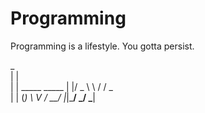 # Programming

Programming is a lifestyle.
You gotta persist.

 _                
| |               
| | _____   _____ 
| |/ _ \ \ / / _ \
| | (_) \ V /  __/
|_|\___/ \_/ \___|
